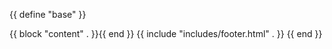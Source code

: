 {{ define "base" }}
<!DOCTYPE html>
<html lang="en">
    <head>
        <title>{{ block "title" . }}{{ end }}</title>
        <link rel="stylesheet" href="styles/basic.css">
    </head>
    <body>
        {{ block "content" . }}{{ end }}
        {{ include "includes/footer.html" . }}
    </body>
</html>
{{ end }}